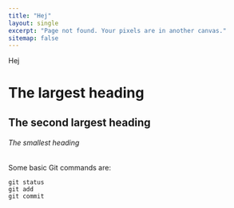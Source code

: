 ```yaml
---
title: "Hej"
layout: single
excerpt: "Page not found. Your pixels are in another canvas."
sitemap: false
---
```


Hej

# The largest heading

## The second largest heading

###### The smallest heading

Some basic Git commands are:

```
git status
git add
git commit
```
